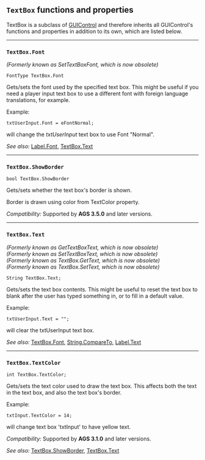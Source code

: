## `TextBox` functions and properties

TextBox is a subclass of [GUIControl](GUIControl) and therefore inherits all GUIControl's functions and properties in addition to its own, which are listed below.

---

### `TextBox.Font`

*(Formerly known as SetTextBoxFont, which is now obsolete)*

    FontType TextBox.Font

Gets/sets the font used by the specified text box. This might be useful
if you need a player input text box to use a different font with foreign
language translations, for example.

Example:

    txtUserInput.Font = eFontNormal;

will change the *txtUserInput* text box to use Font "Normal".

*See also:* [Label.Font](Label#labelfont),
[TextBox.Text](TextBox#textboxtext)

---

### `TextBox.ShowBorder`

    bool TextBox.ShowBorder

Gets/sets whether the text box's border is shown.

Border is drawn using color from TextColor property.

*Compatibility:* Supported by **AGS 3.5.0** and later versions.

---

### `TextBox.Text`

*(Formerly known as GetTextBoxText, which is now obsolete)*<br>
*(Formerly known as SetTextBoxText, which is now obsolete)*<br>
*(Formerly known as TextBox.GetText, which is now obsolete)*<br>
*(Formerly known as TextBox.SetText, which is now obsolete)*

    String TextBox.Text;

Gets/sets the text box contents. This might be useful to reset the text
box to blank after the user has typed something in, or to fill in a
default value.

Example:

    txtUserInput.Text = "";

will clear the txtUserInput text box.

*See also:* [TextBox.Font](TextBox#textboxfont),
[String.CompareTo](String#stringcompareto),
[Label.Text](Label#labeltext)

---

### `TextBox.TextColor`

    int TextBox.TextColor;

Gets/sets the text color used to draw the text box. This affects both
the text in the text box, and also the text box's border.

Example:

    txtInput.TextColor = 14;

will change text box 'txtInput' to have yellow text.

*Compatibility:* Supported by **AGS 3.1.0** and later versions.

*See also:* [TextBox.ShowBorder](TextBox#textboxshowborder), [TextBox.Text](TextBox#textboxtext)

